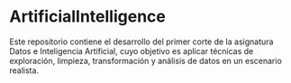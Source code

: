 # ArtificialIntelligence
Este repositorio contiene el desarrollo del primer corte de la asignatura Datos e Inteligencia Artificial, cuyo objetivo es aplicar técnicas de exploración, limpieza, transformación y análisis de datos en un escenario realista.
